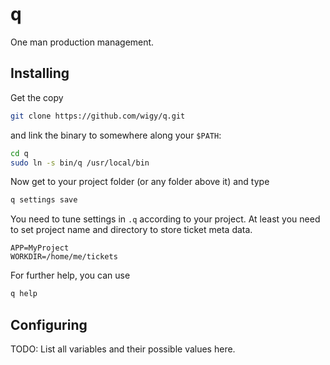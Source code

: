 # q

One man production management.

## Installing

Get the copy
```bash
git clone https://github.com/wigy/q.git
```
and link the binary to somewhere along your `$PATH`:
```bash
cd q
sudo ln -s bin/q /usr/local/bin
```

Now get to your project folder (or any folder above it) and type
```bash
q settings save
```

You need to tune settings in `.q` according to your project.
At least you need to set project name and directory to store ticket meta data.
```
APP=MyProject
WORKDIR=/home/me/tickets
```

For further help, you can use
```bash
q help
```

## Configuring

TODO: List all variables and their possible values here.